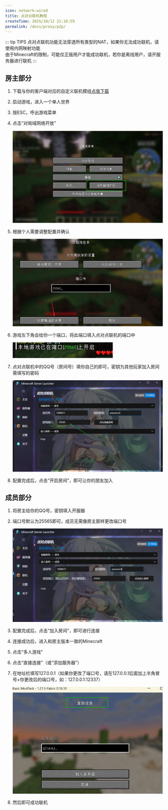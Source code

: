 ```yaml
---
icon: network-wired
title: 点对点联机教程
createTime: 2025/10/12 21:16:59
permalink: /docs/proxy/p2p/
---
```

::: tip TIPS
点对点联机功能无法穿透所有类型的NAT，如果你无法成功联机，请使用内网映射功能  
由于Minecraft的限制，可能仅正版用户才能成功联机，若你是离线用户，请开服务器进行联机
:::

## 房主部分

1. 下载与你的客户端对应的自定义联机模组[点我下载](https://www.mcmod.cn/class/2754.html#:~:text=非专用服务器联机游戏)

2. 启动游戏，进入一个单人世界

3. 按ESC，呼出游戏菜单

4. 点击“对局域网络开放”

   ![image-20250524224808101](./assets/image-20250524224808101.png)

5. 根据个人需要调整配置并确认

   ![image-20250524224831693](./assets/image-20250524224831693.png)

6. 游戏左下角会给你一个端口，将此端口填入点对点联机的端口中

   ![image-20250524224843877](./assets/image-20250524224843877.png)

7. 点对点联机中的QQ号（房间号）填你自己的即可，密钥为其他玩家加入房间需填写的密码

   ![image-20250524224933038](./assets/image-20250524224933038.png)

8. 配置完成后，点击“开启房间”，即可让你的朋友加入

## 成员部分

1. 将房主给你的QQ号，密钥填入开服器

2. 端口号默认为25565即可，成员无需像房主那样更改端口号

   ![image-20250524225015274](./assets/image-20250524225015274.png)

3. 配置完成后，点击“加入房间”，即可进行连接

4. 连接成功后，进入和房主版本一致的Minecraft

5. 点击“多人游戏”

6. 点击“直接连接”（或“添加服务器”）

7. 在地址栏填写127.0.0.1（如果你更改了端口号，请在127.0.0.1后面加上半角冒号+你更改后的端口号，如：127.0.0.1:12337）

   ![image-20250524225048448](./assets/image-20250524225048448.png)

8. 然后即可成功联机